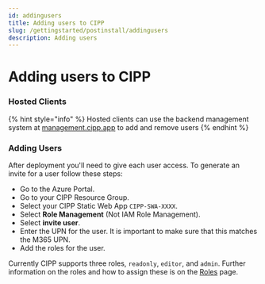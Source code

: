 ```yaml
---
id: addingusers
title: Adding users to CIPP
slug: /gettingstarted/postinstall/addingusers
description: Adding users
---
```


# Adding users to CIPP

### Hosted Clients

{% hint style="info" %}
Hosted clients can use the backend management system at [management.cipp.app](https://management.cipp.app) to add and remove users
{% endhint %}

### Adding Users

After deployment you'll need to give each user access. To generate an invite for a user follow these steps:

* Go to the Azure Portal.
* Go to your CIPP Resource Group.
* Select your CIPP Static Web App `CIPP-SWA-XXXX`.
* Select **Role Management** (Not IAM Role Management).
* Select **invite user**.
* Enter the UPN for the user. It is important to make sure that this matches the M365 UPN.
* Add the roles for the user.

Currently CIPP supports three roles, `readonly`, `editor`, and `admin`. Further information on the roles and how to assign these is on the [Roles](https://docs.cipp.app/setup/installation/roles) page.
